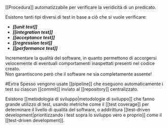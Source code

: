 [[Procedura]] automatizzabile per verificare la veridicità di un predicato.

Esistono tanti tipi diversi di test in base a ciò che si vuole verificare:
- ***[[unit test]]***
- ***[[integration test]]***
- ***[[acceptance test]]***
- ***[[regression test]]***
- ***[[performance test]]***

Incrementare la qualità del software, in quanto permettono di accorgersi velocemente di eventuali comportamenti inaspettati presenti nel codice creato.  
Non garantiscono però che il software ne sia completamente assente!

#Extra Spesso vengono usate [[pipeline]] che eseguono automaticamente i test su ciascun [[commit]] inviato al [[repository]] centralizzato.

Esistono [[metodologia di sviluppo|metodologie di sviluppo]] che fanno grande utilizzo di test, usando metriche come il [[test coverage]] per determinare il livello di qualità del software, o addirittura [[test-driven development|prioritizzando i test sopra lo sviluppo vero e proprio]] come il [[test-driven development]].
